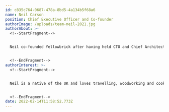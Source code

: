 ```yaml
---
id: c835c764-0687-478a-8bd5-4a134b5f68a6
name: Neil Carson
position: Chief Executive Officer and Co-founder
authorImage: /uploads/team-neil-2021.jpg
authorAbout: >-
  <!--StartFragment-->


  Neil co-founded Yellowbrick after having held CTO and Chief Architect positions at companies large and small, including Fusion-io, Dell, Everdream and BMC Software. He currently serves as Yellowbrick’s CEO and de-facto chief architect.


  <!--EndFragment-->
authorInterest: >-
  <!--StartFragment-->


  Neil is a native of the UK and loves travelling, woodworking and cooking. He has a passion for experiencing different cultures and has learned to speak fluent Mandarin and Cantonese.


  <!--EndFragment-->
date: 2022-02-14T11:58:52.773Z
---
```

